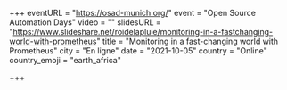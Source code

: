 +++
eventURL = "https://osad-munich.org/"
event = "Open Source Automation Days"
video = ""
slidesURL = "https://www.slideshare.net/roidelapluie/monitoring-in-a-fastchanging-world-with-prometheus"
title = "Monitoring in a fast-changing world with Prometheus"
city = "En ligne"
date = "2021-10-05"
country = "Online"
country_emoji = "earth_africa"

+++

